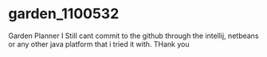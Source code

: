 # garden_1100532
Garden Planner
I Still cant commit to the github through the intellij, netbeans or any other java platform that i tried it with. THank you
